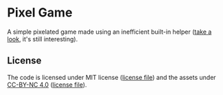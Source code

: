 # Pixel Game

A simple pixelated game made using an inefficient built-in helper ([take a look](./src/lib/), it's still interesting).

## License

The code is licensed under MIT license ([license file](./LICENSE)) and the assets under [CC-BY-NC 4.0](https://creativecommons.org/licenses/by-nc/4.0/legalcode) ([license file](./assets/LICENSE)).
